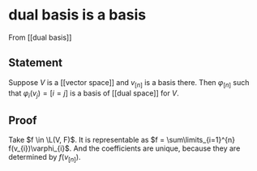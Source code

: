# dual basis is a basis
From [[dual basis]]

## Statement
Suppose $V$ is a [[vector space]] and $v_{[n]}$ is a basis there.
Then $\varphi_{[n]}$ such that $\varphi_{i}(v_{j}) = [i = j]$ is a basis of [[dual space]] for $V$.

## Proof
Take $f \in \L(V, F)$. It is representable as $f = \sum\limits_{i=1}^{n} f(v_{i})\varphi_{i}$.
And the coefficients are unique, because they are determined by $f(v_{[n]})$.
